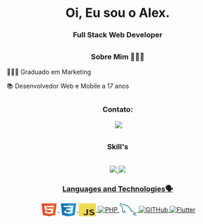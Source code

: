 <link rel="stylesheet" href="https://cdn.jsdelivr.net/gh/devicons/devicon@v2.15.1/devicon.min.css">

<h1 align="center">Oi, Eu sou o Alex.</h1>
<h3 align="center">Full Stack Web Developer</h3>

<!--
- 🔭 I’m currently working on ...
- 🌱 I’m currently learning ...
- 👯 I’m looking to collaborate on ...
- 🤔 I’m looking for help with ...
- 💬 Ask me about ...
- 📫 How to reach me: ...
- 😄 Pronouns: ...
- ⚡ Fun fact: ...
-->


##
<div align="center">
    <h3>Sobre Mim 🙋🏻‍♂️</h3>
    <p align="justify">👨🏻‍🎓 Graduado em Marketing</p>
    <p align="justify">📚 Desenvolvedor Web e Mobile a 17 anos</p>
</div> 
 

##

<div align="center">
 <h3> Contato: </h3>
    <a target="_blank" href="https://www.linkedin.com/in/alexdu-rt/"><img src="https://img.shields.io/badge/LinkedIn-0077B5?style=for-the-badge&logo=linkedin&logoColor=white" alt=""></a>
    <a target="_blank" href="mailto:alexduart@gmail.com"><img src="https://img.shields.io/badge/Gmail-D14836?style=for-the-badge&logo=gmail&logoColor=white"></a>
</div> 



##

<div align="center">
    <h3> Skill's </h3>
     <div align="center">
       <a href="https://github.com/alexduart"> <br>
        <img height="160em" src="https://github-readme-stats.vercel.app/api?username=alexduart&show_icons=true&theme=gotham&include_all_commits=true&count_private=true"/>
        <img height="160em" src="https://github-readme-stats.vercel.app/api/top-langs/?username=alexduart&layout=compact&langs_count=7&theme=gotham"/>
</div> 

<div align="center">
      <h3>Languages and Technologies🗣️</h3>
      <div style="display: inline_block">
       <img align="center" alt="HTML" height="30" width="40" src="https://raw.githubusercontent.com/devicons/devicon/master/icons/html5/html5-original.svg">
       <img align="center" alt="CSS" height="30" width="40" src="https://raw.githubusercontent.com/devicons/devicon/master/icons/css3/css3-original.svg">
       <img align="center" alt="Javascript" height="30" width="40" src="https://raw.githubusercontent.com/devicons/devicon/master/icons/javascript/javascript-original.svg">
       <img align="center" alt="PHP" height="40" width="40" src="https://cdn.jsdelivr.net/gh/devicons/devicon/icons/php/php-original.svg">
       <img align="center" alt="MySQL" height="30" width="40" src="https://raw.githubusercontent.com/devicons/devicon/master/icons/mysql/mysql-original.svg">
       <img align="center" alt="GITHub" height="40" width="40" src="https://cdn.jsdelivr.net/gh/devicons/devicon/icons/github/github-original-wordmark.svg">
       <img align="center" alt="Flutter" height="40" width="40" src="https://storage.googleapis.com/cms-storage-bucket/ec64036b4eacc9f3fd73.svg"> 
</div>
